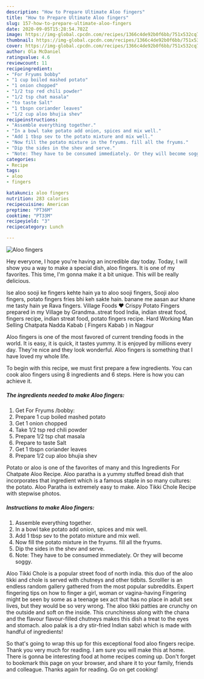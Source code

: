 ```yaml
---
description: "How to Prepare Ultimate Aloo fingers"
title: "How to Prepare Ultimate Aloo fingers"
slug: 157-how-to-prepare-ultimate-aloo-fingers
date: 2020-09-05T15:28:54.702Z
image: https://img-global.cpcdn.com/recipes/1366c4de92b0f6bb/751x532cq70/aloo-fingers-recipe-main-photo.jpg
thumbnail: https://img-global.cpcdn.com/recipes/1366c4de92b0f6bb/751x532cq70/aloo-fingers-recipe-main-photo.jpg
cover: https://img-global.cpcdn.com/recipes/1366c4de92b0f6bb/751x532cq70/aloo-fingers-recipe-main-photo.jpg
author: Ola McDaniel
ratingvalue: 4.6
reviewcount: 11
recipeingredient:
- "For Fryums bobby"
- "1 cup boiled mashed potato"
- "1 onion chopped"
- "1/2 tsp red chili powder"
- "1/2 tsp chat masala"
- "to taste Salt"
- "1 tbspn coriander leaves"
- "1/2 cup aloo bhujia shev"
recipeinstructions:
- "Assemble everything together."
- "In a bowl take potato add onion, spices and mix well."
- "Add 1 tbsp sev to the potato mixture and mix well."
- "Now fill the potato mixture in the fryums. fill all the fryums."
- "Dip the sides in the shev and serve."
- "Note: They have to be consumed immediately. Or they will become soggy."
categories:
- Recipe
tags:
- aloo
- fingers

katakunci: aloo fingers 
nutrition: 283 calories
recipecuisine: American
preptime: "PT36M"
cooktime: "PT33M"
recipeyield: "3"
recipecategory: Lunch

---
```



![Aloo fingers](https://img-global.cpcdn.com/recipes/1366c4de92b0f6bb/751x532cq70/aloo-fingers-recipe-main-photo.jpg)

Hey everyone, I hope you're having an incredible day today. Today, I will show you a way to make a special dish, aloo fingers. It is one of my favorites. This time, I'm gonna make it a bit unique. This will be really delicious.

Ise aloo sooji ke fingers kehte hain ya to aloo sooji fingers, Sooji aloo fingers, potato fingers fries bhi keh sakte hain. banane me aasan aur khane me tasty hain ye Rava fingers. Village Foods ❤ Crispy Potato Fingers prepared in my Village by Grandma..streat food India, indian streat food, fingers recipe, indian streat food, potato fingers recipe. Hard Working Man Selling Chatpata Nadda Kabab ( Fingers Kabab ) in Nagpur

Aloo fingers is one of the most favored of current trending foods in the world. It is easy, it is quick, it tastes yummy. It is enjoyed by millions every day. They're nice and they look wonderful. Aloo fingers is something that I have loved my whole life.


To begin with this recipe, we must first prepare a few ingredients. You can cook aloo fingers using 8 ingredients and 6 steps. Here is how you can achieve it.

<!--inarticleads1-->

##### The ingredients needed to make Aloo fingers:

1. Get For Fryums /bobby:
1. Prepare 1 cup boiled mashed potato
1. Get 1 onion chopped
1. Take 1/2 tsp red chili powder
1. Prepare 1/2 tsp chat masala
1. Prepare to taste Salt
1. Get 1 tbspn coriander leaves
1. Prepare 1/2 cup aloo bhujia shev


Potato or aloo is one of the favorites of many and this Ingredients For Chatpate Aloo Recipe. Aloo paratha is a yummy stuffed bread dish that incorporates that ingredient which is a famous staple in so many cultures: the potato. Aloo Paratha is extremely easy to make. Aloo Tikki Chole Recipe with stepwise photos. 

<!--inarticleads2-->

##### Instructions to make Aloo fingers:

1. Assemble everything together.
1. In a bowl take potato add onion, spices and mix well.
1. Add 1 tbsp sev to the potato mixture and mix well.
1. Now fill the potato mixture in the fryums. fill all the fryums.
1. Dip the sides in the shev and serve.
1. Note: They have to be consumed immediately. Or they will become soggy.


Aloo Tikki Chole is a popular street food of north india. this duo of the aloo tikki and chole is served with chutneys and other tidbits. Scrolller is an endless random gallery gathered from the most popular subreddits. Expert fingering tips on how to finger a girl, woman or vagina-having Fingering might be seen by some as a teenage sex act that has no place in adult sex lives, but they would be so very wrong. The aloo tikki patties are crunchy on the outside and soft on the inside. This crunchiness along with the chana and the flavour flavour-filled chutneys makes this dish a treat to the eyes and stomach. aloo palak is a dry stir-fried Indian sabzi which is made with handful of ingredients! 

So that's going to wrap this up for this exceptional food aloo fingers recipe. Thank you very much for reading. I am sure you will make this at home. There is gonna be interesting food at home recipes coming up. Don't forget to bookmark this page on your browser, and share it to your family, friends and colleague. Thanks again for reading. Go on get cooking!
